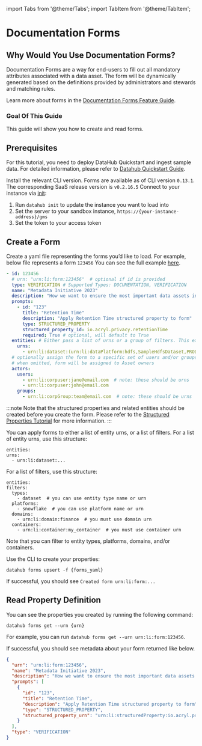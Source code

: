 import Tabs from '@theme/Tabs';
import TabItem from '@theme/TabItem';

# Documentation Forms

## Why Would You Use Documentation Forms?

Documentation Forms are a way for end-users to fill out all mandatory attributes associated with a data asset. The form will be dynamically generated based on the definitions provided by administrators and stewards and matching rules.

Learn more about forms in the [Documentation Forms Feature Guide](../../../docs/features/feature-guides/documentation-forms.md).


### Goal Of This Guide
This guide will show you how to create and read forms.

## Prerequisites

For this tutorial, you need to deploy DataHub Quickstart and ingest sample data.
For detailed information, please refer to [Datahub Quickstart Guide](/docs/quickstart.md).


<Tabs>
<TabItem value="CLI" label="CLI">

Install the relevant CLI version. Forms are available as of CLI version `0.13.1`. The corresponding SaaS release version is `v0.2.16.5`
Connect to your instance via [init](https://datahubproject.io/docs/cli/#init):

1. Run `datahub init` to update the instance you want to load into
2. Set the server to your sandbox instance, `https://{your-instance-address}/gms`
3. Set the token to your access token


</TabItem>
</Tabs>


## Create a Form

<Tabs>
<TabItem value="CLI" label="CLI">

Create a yaml file representing the forms you’d like to load. 
For example, below file represents a form `123456` You can see the full example [here](https://github.com/datahub-project/datahub/blob/example-yaml-sp/metadata-ingestion/examples/forms/forms.yaml).
        

```yaml
- id: 123456
  # urn: "urn:li:form:123456"  # optional if id is provided
  type: VERIFICATION # Supported Types: DOCUMENTATION, VERIFICATION
  name: "Metadata Initiative 2023"
  description: "How we want to ensure the most important data assets in our organization have all of the most important and expected pieces of metadata filled out"
  prompts:
    - id: "123"
      title: "Retention Time"
      description: "Apply Retention Time structured property to form"
      type: STRUCTURED_PROPERTY
      structured_property_id: io.acryl.privacy.retentionTime
      required: True # optional, will default to True
  entities: # Either pass a list of urns or a group of filters. This example shows a list of urns
    urns:
      - urn:li:dataset:(urn:li:dataPlatform:hdfs,SampleHdfsDataset,PROD)
  # optionally assign the form to a specific set of users and/or groups
  # when omitted, form will be assigned to Asset owners
  actors: 
    users:
      - urn:li:corpuser:jane@email.com  # note: these should be urns
      - urn:li:corpuser:john@email.com
    groups:
      - urn:li:corpGroup:team@email.com  # note: these should be urns
```

:::note
Note that the structured properties and related entities should be created before you create the form. 
Please refer to the [Structured Properties Tutorial](/docs/api/tutorials/structured-properties.md) for more information.
:::


You can apply forms to either a list of entity urns, or a list of filters. For a list of entity urns, use this structure:
    
```
entities:
urns:
  - urn:li:dataset:...
```
    
For a list of filters, use this structure:
    
```
entities:
filters:
  types:
    - dataset  # you can use entity type name or urn
  platforms:
    - snowflake  # you can use platform name or urn
  domains:
    - urn:li:domain:finance  # you must use domain urn
  containers:
    - urn:li:container:my_container  # you must use container urn
```

Note that you can filter to entity types, platforms, domains, and/or containers.

Use the CLI to create your properties:

```commandline
datahub forms upsert -f {forms_yaml}
```

If successful, you should see `Created form urn:li:form:...`

</TabItem>
</Tabs>

## Read Property Definition


<Tabs>
<TabItem value="CLI" label="CLI">

You can see the properties you created by running the following command:

```commandline
datahub forms get --urn {urn}
```
For example, you can run `datahub forms get --urn urn:li:form:123456`.

If successful, you should see metadata about your form returned like below.

```json
{
  "urn": "urn:li:form:123456",
  "name": "Metadata Initiative 2023",
  "description": "How we want to ensure the most important data assets in our organization have all of the most important and expected pieces of metadata filled out",
  "prompts": [
    {
      "id": "123",
      "title": "Retention Time",
      "description": "Apply Retention Time structured property to form",
      "type": "STRUCTURED_PROPERTY",
      "structured_property_urn": "urn:li:structuredProperty:io.acryl.privacy.retentionTime"
    }
  ],
  "type": "VERIFICATION"
}
```

</TabItem>
</Tabs>
